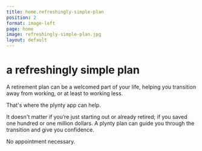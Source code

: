 ```yaml
---
title: home.refreshingly-simple-plan
position: 2
format: image-left
page: home
image: refreshingly-simple-plan.jpg
layout: default
---
```


# a refreshingly simple plan
A retirement plan can be a welcomed part of your life, helping you transition away from working, or at least to working less.  

That's where the plynty app can help. 

It doesn't matter if you’re just starting out or already retired; if you saved one hundred or one million dollars.  A plynty plan can guide you through the transition and give you confidence. 

No appointment necessary.
